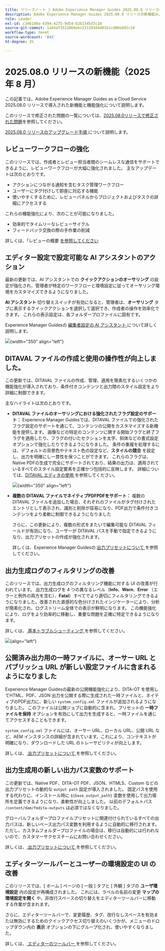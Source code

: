 ```yaml
---
title: リリースノート | Adobe Experience Manager Guides 2025.08.0 リリースの新機能
description: Adobe Experience Manager Guides 2025.08.0 リリースの新機能および機能強化について説明します
role: Leader
exl-id: c3461d0a-6394-4275-9d54-b2b1545d7c18
source-git-commit: 1a44af3522060ebc531393d4d01b1cd00eb02c10
workflow-type: tm+mt
source-wordcount: '843'
ht-degree: 2%

---
```


# 2025.08.0 リリースの新機能（2025 年 8 月）

この記事では、Adobe Experience Manager Guides as a Cloud Service 2025.08.0 リリースで導入された新機能と機能強化について説明します。

このリリースで修正された問題の一覧については、[2025.08.0リリースで修正された問題](fixed-issues-2025-08-0.md)を参照してください。

[2025.08.0 リリースのアップグレード手順 ](../release-info/upgrade-instructions-2025-08-0.md) について説明します。


## レビューワークフローの強化

このリリースでは、作成者とレビュー担当者間のシームレスな通信をサポートできるように、レビューワークフローが大幅に強化されました。 主なアップデートは次のとおりです。

- アクションにつながる通知を含むタスク管理ワークフロー
- ユーザーにタグ付けして即座に対応する機能
- 使いやすくするために、レビューパネルからプロジェクトおよびタスクの詳細にアクセスする

これらの機能強化により、次のことが可能になりました。

- 効率的でタイムリーなレビューサイクル
- フィードバック交換の際の手作業の削減

詳しくは、「レビューの概要 [ を参照してください ](../user-guide/review.md)

## エディター設定で設定可能な AI アシスタントのアクション

最新の更新では、AI アシスタントでの **クイックアクションのオーサリング** の設定が強化され、管理者が特定のワークフローと環境設定に従ってオーサリング環境をカスタマイズできるようになりました。

**AI アシスタント** 切り替えスイッチが有効になると、管理者は、**オーサリング** タブに表示するクイックアクションを選択して選択でき、作成者の操作を効率化できます。 これらの表示設定は、各フォルダープロファイルに固有です。

Experience Manager Guidesの [ 編集者設定の AI アシスタント ](../cs-install-guide/workspace-settings.md#general) について詳しく説明します。

![](assets/authoring-quick-actions.png){width="350" align="left"}


## DITAVAL ファイルの作成と使用の操作性が向上しました。

この更新では、DITAVAL ファイルの作成、管理、適用を簡素化するいくつかの機能強化が導入されており、条件付きコンテンツと出力間のスタイル設定をより詳細に制御できます。

主なハイライトは次のとおりです。

- **DITAVAL ファイルのオーサリングにおける強化されたフラグ設定のサポート：** Experience Manager Guidesでは、DITAVAL ファイルでの強化されたフラグ設定のサポートを通じて、コンテンツの公開をカスタマイズする新機能を提供します。 画像などの特定のコンテンツに関する開始フラグと終了フラグを適用したり、フラグの付いたセクションを太字、斜体などの書式設定オプションで強化したりできるようになりました。 条件の重複を処理するには、デフォルトの背景色やテキスト色の設定など、**スタイルの競合** を設定し、出力を明確にし一貫性を保つことができます。 これらのフラグは、Native PDFの生成で完全にサポートされており、結果の出力は、適用されているすべてのスタイル設定要素を正確かつ包括的に反映します。
詳細については、[DITAVAL エディタの使用 ](../user-guide/ditaval-editor.md) を参照してください。

  ![](assets/ditaval-flag-style-new.png){width="350" align="left"}

- **複数の DITAVAL ファイルでネイティブPDFPDFをサポート：** 複数の DITAVAL ファイルを追加した場合、それぞれのファイルがタグ付けされたエントリとして表示され、識別と削除が容易になり、PDF出力で条件付きコンテンツをより柔軟に制御できるようになりました

  さらに、この更新により、複数の形式をまたいで編集可能な DITAVAL フィールドが有効になり、ユーザーが DITAVAL パスを手動で指定できるようになり、出力プリセットの作成が強化されます。

  詳しくは、Experience Manager Guidesの [ 出力プリセットについて ](../user-guide/generate-output-understand-presets.md) を参照してください。

## 出力生成ログのフィルタリングの改善

このリリースでは、出力生成ログのフィルタリング機能に対する UI の改善が行われています。 出力生成ログを 4 つの異なるレベル（**Info**、**Warn**、**Error** （エラーと例外の両方を含む）、**Fatal**）すべてでより適切にフィルタリングできるようになりました。改善された直感的な色分けされたインジケーターにより、分析が簡素化され、ログストリーム全体での表示が鮮明になります。 この機能強化により、ログをより効率的に移動し、重要な問題を正確に特定できるようになります。

詳しくは、[ 基本トラブルシューティング ](../user-guide/generate-output-basic-troubleshooting.md) を参照してください。

![](./assets/log-file-new.png){align="left"}


## 公開済み出力用の一時ファイルに、オーサー URL とパブリッシュ URL が新しい設定ファイルに含まれるようになりました

Experience Manager Guidesの最新の公開機能強化により、DITA-OT を使用してHTML、PDF、JSON 出力を公開する際に生成された一時ファイルと、ネイティブのPDF出力に、新しい `system_config.xml` ファイルが追加されるようになりました。 このファイルは公開ジョブに自動的に含まれ、プリセットの **一時ファイルを保持** オプションを有効にして出力を生成すると、一時ファイルを通じてアクセスすることもできます。

`system_config.xml` ファイルには、オーサー URL、ローカル URL、公開 URL など、AEM インスタンスの詳細が含まれています。これにより、コンテキストが明確になり、ダウンロードした URL のトレーサビリティが向上します。

詳しくは、[ 出力プリセットについて ](../user-guide/generate-output-understand-presets.md) を参照してください。

## 出力生成用の新しい出力パス変数のサポート

この更新では、Native PDF、DITA-OT PDF、JSON、HTML5、Custom などの出力プリセットの動的な `output path` 設定が導入されました。 固定パスを使用する代わりに、インストール時に `${base_output_path}` 変数を使用して出力場所を定義できるようになり、柔軟性が向上しました。 以前のデフォルトパス `/content/dam/fmdita-outputs` は必須ではなくなりました。

グローバルフォルダープロファイルプリセットに関連付けられているすべての出力パスは、新しいベース出力パス変数を利用するように自動的に移行されます。 ただし、カスタムフォルダープロファイルの場合は、移行は自動的には行われないので、カスタマーサクセスチームにお問い合わせください。

詳しくは、[ 出力プリセットについて ](../user-guide/generate-output-understand-presets.md) を参照してください。

## エディターツールバーとユーザーの環境設定の UI の改善

このリリースでは、[ ホーム ] ページの [ 一般 ] タブと [ 外観 ] タブの **ユーザ環境設定** 内の設定が再構成されました。 これには、ラベルの名前の変更 **マップの環境設定を開く** や、非改行スペースの切り替えをエディターツールバーに移動する作業が含まれます。

さらに、エディターツールバーで、変更履歴、タグ、改行なしスペースを有効または無効にするためのクイックアクセス切り替えのいくつかが、メニューのドロップダウン内の **表示** オプションの下にグループ化され、使いやすくなりました。

詳しくは、[ エディターのツールバー ](../user-guide/web-editor-toolbar.md#menu-dropdown) を参照してください。
